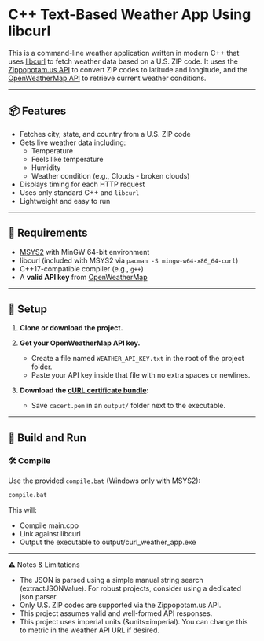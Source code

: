 # C++ Text-Based Weather App Using libcurl

This is a command-line weather application written in modern C++ that uses [libcurl](https://curl.se/libcurl/) to fetch weather data based on a U.S. ZIP code. It uses the [Zippopotam.us API](http://api.zippopotam.us/) to convert ZIP codes to latitude and longitude, and the [OpenWeatherMap API](https://openweathermap.org/current) to retrieve current weather conditions.

---

## 📦 Features

- Fetches city, state, and country from a U.S. ZIP code
- Gets live weather data including:
  - Temperature
  - Feels like temperature
  - Humidity
  - Weather condition (e.g., Clouds - broken clouds)
- Displays timing for each HTTP request
- Uses only standard C++ and `libcurl`
- Lightweight and easy to run

---

## 🧰 Requirements

- [MSYS2](https://www.msys2.org/) with MinGW 64-bit environment
- libcurl (included with MSYS2 via `pacman -S mingw-w64-x86_64-curl`)
- C++17-compatible compiler (e.g., `g++`)
- A **valid API key** from [OpenWeatherMap](https://home.openweathermap.org/api_keys)

---

## 🔧 Setup

1. **Clone or download the project.**

2. **Get your OpenWeatherMap API key.**

   - Create a file named `WEATHER_API_KEY.txt` in the root of the project folder.
   - Paste your API key inside that file with no extra spaces or newlines.

3. **Download the [cURL certificate bundle](https://curl.se/docs/caextract.html):**

   - Save `cacert.pem` in an `output/` folder next to the executable.

---

## 🚀 Build and Run

### 🛠️ Compile

Use the provided `compile.bat` (Windows only with MSYS2):
```bash
compile.bat
```
This will:
- Compile main.cpp
- Link against libcurl
- Output the executable to output/curl_weather_app.exe

---

⚠️ Notes & Limitations
- The JSON is parsed using a simple manual string search (extractJSONValue). For robust projects, consider using a dedicated json parser.
- Only U.S. ZIP codes are supported via the Zippopotam.us API.
- This project assumes valid and well-formed API responses.
- This project uses imperial units (&units=imperial). You can change this to metric in the weather API URL if desired.
